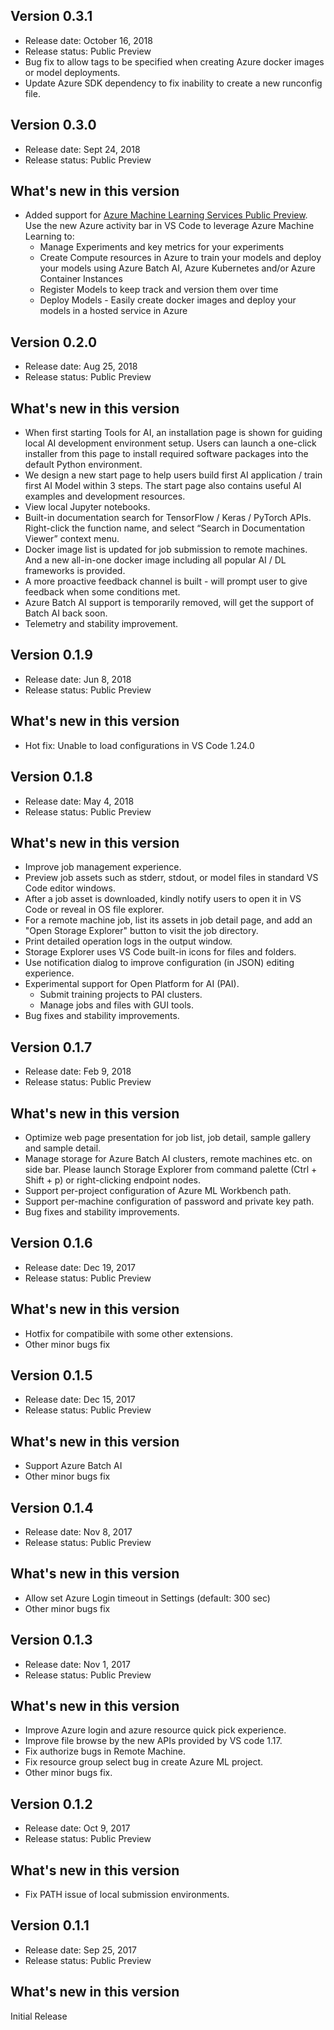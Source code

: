 ## Version 0.3.1
* Release date: October 16, 2018
* Release status: Public Preview
* Bug fix to allow tags to be specified when creating Azure docker images or model deployments.
* Update Azure SDK dependency to fix inability to create a new runconfig file. 

## Version 0.3.0
* Release date: Sept 24, 2018
* Release status: Public Preview

## What's new in this version
* Added support for [Azure Machine Learning Services Public Preview](https://azure.microsoft.com/en-us/services/machine-learning-services/). Use the new Azure activity bar in VS Code to leverage Azure Machine Learning to:
  * Manage Experiments and key metrics for your experiments
  * Create Compute resources in Azure to train your models and deploy your models using Azure Batch AI, Azure Kubernetes and/or Azure Container Instances
  * Register Models to keep track and version them over time
  * Deploy Models - Easily create docker images and deploy your models in a hosted service in Azure


## Version 0.2.0
* Release date: Aug 25, 2018
* Release status: Public Preview

## What's new in this version
* When first starting Tools for AI, an installation page is shown for guiding local AI development environment setup. Users can launch a one-click installer from this page to install required software packages into the default Python environment.
* We design a new start page to help users build first AI application / train first AI Model within 3 steps. The start page also contains useful AI examples and development resources.
* View local Jupyter notebooks.
* Built-in documentation search for TensorFlow / Keras / PyTorch APIs. Right-click the function name, and select “Search in Documentation Viewer” context menu.
* Docker image list is updated for job submission to remote machines. And a new all-in-one docker image  including all popular AI / DL frameworks is provided.
* A more proactive feedback channel is built - will prompt user to give feedback when some conditions met.
* Azure Batch AI support is temporarily removed, will get the support of Batch AI back soon.
* Telemetry and stability improvement.

## Version 0.1.9
* Release date: Jun 8, 2018
* Release status: Public Preview

## What's new in this version
* Hot fix: Unable to load configurations in VS Code 1.24.0

## Version 0.1.8
* Release date: May 4, 2018
* Release status: Public Preview

## What's new in this version
* Improve job management experience.
* Preview job assets such as stderr, stdout, or model files in standard VS Code editor windows.
* After a job asset is downloaded, kindly notify users to open it in VS Code or reveal in OS file explorer.
* For a remote machine job, list its assets in job detail page, and add an "Open Storage Explorer" button to visit the job directory.
* Print detailed operation logs in the output window.
* Storage Explorer uses VS Code built-in icons for files and folders.
* Use notification dialog to improve configuration (in JSON) editing experience.
* Experimental support for Open Platform for AI (PAI).
    * Submit training projects to PAI clusters.
    * Manage jobs and files with GUI tools.
* Bug fixes and stability improvements.

## Version 0.1.7
* Release date: Feb 9, 2018
* Release status: Public Preview

## What's new in this version
* Optimize web page presentation for job list, job detail, sample gallery and sample detail.
* Manage storage for Azure Batch AI clusters, remote machines etc. on side bar. Please launch Storage Explorer from command palette (Ctrl + Shift + p) or right-clicking endpoint nodes.
* Support per-project configuration of Azure ML Workbench path.
* Support per-machine configuration of password and private key path.
* Bug fixes and stability improvements.

## Version 0.1.6
* Release date: Dec 19, 2017
* Release status: Public Preview

## What's new in this version
* Hotfix for compatibile with some other extensions.
* Other minor bugs fix

## Version 0.1.5
* Release date: Dec 15, 2017
* Release status: Public Preview

## What's new in this version
* Support Azure Batch AI
* Other minor bugs fix

## Version 0.1.4
* Release date: Nov 8, 2017
* Release status: Public Preview

## What's new in this version
* Allow set Azure Login timeout in Settings (default: 300 sec)
* Other minor bugs fix

## Version 0.1.3
* Release date: Nov 1, 2017
* Release status: Public Preview

## What's new in this version
* Improve Azure login and azure resource quick pick experience.
* Improve file browse by the new APIs provided by VS code 1.17.
* Fix authorize bugs in Remote Machine.
* Fix resource group select bug in create Azure ML project.
* Other minor bugs fix.

## Version 0.1.2
* Release date: Oct 9, 2017
* Release status: Public Preview

## What's new in this version
* Fix PATH issue of local submission environments.

## Version 0.1.1
* Release date: Sep 25, 2017
* Release status: Public Preview

## What's new in this version
Initial Release